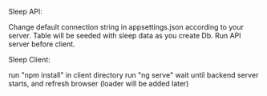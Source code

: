 Sleep API:

Change default connection string in appsettings.json according to your server.
Table will be seeded with sleep data as you create Db.
Run API server before client.


Sleep Client:

run "npm install" in client directory
run "ng serve"
wait until backend server starts, and refresh browser (loader will be added later)

